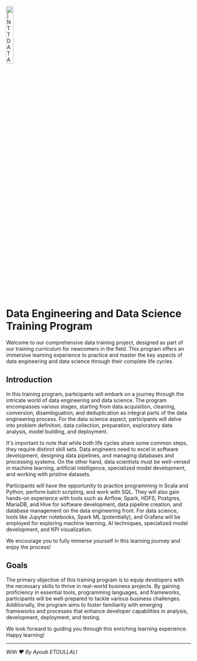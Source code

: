 <img src="https://ikm.itu.edu.tr/wp-content/uploads/wp-job-board-pro-uploads/_employer_featured_image/2023/06/NTT_Data-Logo.wine_.png" alt="| NTT DATA" width="20%" height="20%">

# Data Engineering and Data Science Training Program

Welcome to our comprehensive data training project, designed as part of our training curriculum for newcomers in the field. This program offers an immersive learning experience to practice and master the key aspects of data engineering and data science through their complete life cycles.

## Introduction

In this training program, participants will embark on a journey through the intricate world of data engineering and data science. The program encompasses various stages, starting from data acquisition, cleaning, conversion, disambiguation, and deduplication as integral parts of the data engineering process. For the data science aspect, participants will delve into problem definition, data collection, preparation, exploratory data analysis, model building, and deployment.

It's important to note that while both life cycles share some common steps, they require distinct skill sets. Data engineers need to excel in software development, designing data pipelines, and managing databases and processing systems. On the other hand, data scientists must be well-versed in machine learning, artificial intelligence, specialized model development, and working with pristine datasets.

Participants will have the opportunity to practice programming in Scala and Python, perform batch scripting, and work with SQL. They will also gain hands-on experience with tools such as Airflow, Spark, HDFS, Postgres, MariaDB, and Hive for software development, data pipeline creation, and database management on the data engineering front. For data science, tools like Jupyter notebooks, Spark ML (potentially), and Grafana will be employed for exploring machine learning, AI techniques, specialized model development, and KPI visualization.

We encourage you to fully immerse yourself in this learning journey and enjoy the process!

## Goals

The primary objective of this training program is to equip developers with the necessary skills to thrive in real-world business projects. By gaining proficiency in essential tools, programming languages, and frameworks, participants will be well-prepared to tackle various business challenges. Additionally, the program aims to foster familiarity with emerging frameworks and processes that enhance developer capabilities in analysis, development, deployment, and testing.

We look forward to guiding you through this enriching learning experience. Happy learning!

---
*With ❤️ By Ayoub ETOULLALI* 
